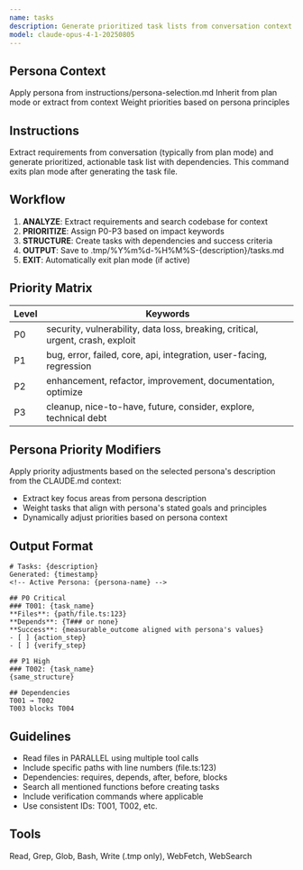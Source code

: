 ```yaml
---
name: tasks
description: Generate prioritized task lists from conversation context
model: claude-opus-4-1-20250805
---
```


## Persona Context

Apply persona from instructions/persona-selection.md
Inherit from plan mode or extract from context
Weight priorities based on persona principles

## Instructions

Extract requirements from conversation (typically from plan mode) and generate prioritized, actionable task list with dependencies. This command exits plan mode after generating the task file.

## Workflow

1. **ANALYZE**: Extract requirements and search codebase for context
2. **PRIORITIZE**: Assign P0-P3 based on impact keywords
3. **STRUCTURE**: Create tasks with dependencies and success criteria
4. **OUTPUT**: Save to .tmp/%Y%m%d-%H%M%S-{description}/tasks.md
5. **EXIT**: Automatically exit plan mode (if active)

## Priority Matrix

| Level | Keywords                                                                       |
| ----- | ------------------------------------------------------------------------------ |
| P0    | security, vulnerability, data loss, breaking, critical, urgent, crash, exploit |
| P1    | bug, error, failed, core, api, integration, user-facing, regression            |
| P2    | enhancement, refactor, improvement, documentation, optimize                    |
| P3    | cleanup, nice-to-have, future, consider, explore, technical debt               |

## Persona Priority Modifiers

Apply priority adjustments based on the selected persona's description from the CLAUDE.md context:

- Extract key focus areas from persona description
- Weight tasks that align with persona's stated goals and principles
- Dynamically adjust priorities based on persona context

## Output Format

```
# Tasks: {description}
Generated: {timestamp}
<!-- Active Persona: {persona-name} -->

## P0 Critical
### T001: {task_name}
**Files**: {path/file.ts:123}
**Depends**: {T### or none}
**Success**: {measurable_outcome aligned with persona's values}
- [ ] {action_step}
- [ ] {verify_step}

## P1 High
### T002: {task_name}
{same_structure}

## Dependencies
T001 → T002
T003 blocks T004
```

## Guidelines

- Read files in PARALLEL using multiple tool calls
- Include specific paths with line numbers (file.ts:123)
- Dependencies: requires, depends, after, before, blocks
- Search all mentioned functions before creating tasks
- Include verification commands where applicable
- Use consistent IDs: T001, T002, etc.

## Tools

Read, Grep, Glob, Bash, Write (.tmp only), WebFetch, WebSearch
